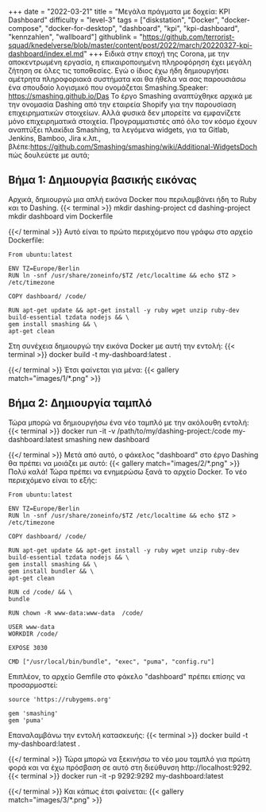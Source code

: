 +++
date = "2022-03-21"
title = "Μεγάλα πράγματα με δοχεία: KPI Dashboard"
difficulty = "level-3"
tags = ["diskstation", "Docker", "docker-compose", "docker-for-desktop", "dashboard", "kpi", "kpi-dashboard", "kennzahlen", "wallboard"]
githublink = "https://github.com/terrorist-squad/knedelverse/blob/master/content/post/2022/march/20220327-kpi-dashboard/index.el.md"
+++
Ειδικά στην εποχή της Corona, με την αποκεντρωμένη εργασία, η επικαιροποιημένη πληροφόρηση έχει μεγάλη ζήτηση σε όλες τις τοποθεσίες. Εγώ ο ίδιος έχω ήδη δημιουργήσει αμέτρητα πληροφοριακά συστήματα και θα ήθελα να σας παρουσιάσω ένα σπουδαίο λογισμικό που ονομάζεται Smashing.Speaker: https://smashing.github.io/Das Το έργο Smashing αναπτύχθηκε αρχικά με την ονομασία Dashing από την εταιρεία Shopify για την παρουσίαση επιχειρηματικών στοιχείων. Αλλά φυσικά δεν μπορείτε να εμφανίζετε μόνο επιχειρηματικά στοιχεία. Προγραμματιστές από όλο τον κόσμο έχουν αναπτύξει πλακίδια Smashing, τα λεγόμενα widgets, για τα Gitlab, Jenkins, Bamboo, Jira κ.λπ., βλέπε:https://github.com/Smashing/smashing/wiki/Additional-WidgetsDoch πώς δουλεύετε με αυτά;
## Βήμα 1: Δημιουργία βασικής εικόνας
Αρχικά, δημιουργώ μια απλή εικόνα Docker που περιλαμβάνει ήδη το Ruby και το Dashing.
{{< terminal >}}
mkdir dashing-project
cd dashing-project
mkdir dashboard
vim Dockerfile

{{</ terminal >}}
Αυτό είναι το πρώτο περιεχόμενο που γράφω στο αρχείο Dockerfile:
```
From ubuntu:latest
 
ENV TZ=Europe/Berlin
RUN ln -snf /usr/share/zoneinfo/$TZ /etc/localtime && echo $TZ > /etc/timezone

COPY dashboard/ /code/

RUN apt-get update && apt-get install -y ruby wget unzip ruby-dev build-essential tzdata nodejs && \
gem install smashing && \
apt-get clean

```
Στη συνέχεια δημιουργώ την εικόνα Docker με αυτή την εντολή:
{{< terminal >}}
docker build -t my-dashboard:latest .

{{</ terminal >}}
Έτσι φαίνεται για μένα:
{{< gallery match="images/1/*.png" >}}

## Βήμα 2: Δημιουργία ταμπλό
Τώρα μπορώ να δημιουργήσω ένα νέο ταμπλό με την ακόλουθη εντολή:
{{< terminal >}}
docker run -it -v /path/to/my/dashing-project:/code my-dashboard:latest smashing new dashboard

{{</ terminal >}}
Μετά από αυτό, ο φάκελος "dashboard" στο έργο Dashing θα πρέπει να μοιάζει με αυτό:
{{< gallery match="images/2/*.png" >}}
Πολύ καλά! Τώρα πρέπει να ενημερώσω ξανά το αρχείο Docker. Το νέο περιεχόμενο είναι το εξής:
```
From ubuntu:latest
 
ENV TZ=Europe/Berlin
RUN ln -snf /usr/share/zoneinfo/$TZ /etc/localtime && echo $TZ > /etc/timezone
 
COPY dashboard/ /code/
 
RUN apt-get update && apt-get install -y ruby wget unzip ruby-dev build-essential tzdata nodejs && \
gem install smashing && \
gem install bundler && \
apt-get clean
 
RUN cd /code/ && \
bundle
 
RUN chown -R www-data:www-data  /code/

USER www-data
WORKDIR /code/

EXPOSE 3030

CMD ["/usr/local/bin/bundle", "exec", "puma", "config.ru"]

```
Επιπλέον, το αρχείο Gemfile στο φάκελο "dashboard" πρέπει επίσης να προσαρμοστεί:
```
source 'https://rubygems.org'

gem 'smashing'
gem 'puma'

```
Επαναλαμβάνω την εντολή κατασκευής:
{{< terminal >}}
docker build -t my-dashboard:latest .

{{</ terminal >}}
Τώρα μπορώ να ξεκινήσω το νέο μου ταμπλό για πρώτη φορά και να έχω πρόσβαση σε αυτό στη διεύθυνση http://localhost:9292.
{{< terminal >}}
docker run -it -p 9292:9292 my-dashboard:latest

{{</ terminal >}}
Και κάπως έτσι φαίνεται:
{{< gallery match="images/3/*.png" >}}
